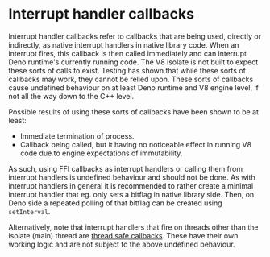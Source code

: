 # Interrupt handler callbacks

Interrupt handler callbacks refer to callbacks that are being used, directly or
indirectly, as native interrupt handlers in native library code. When an
interrupt fires, this callback is then called immediately and can interrupt Deno
runtime's currently running code. The V8 isolate is not built to expect these
sorts of calls to exist. Testing has shown that while these sorts of callbacks
may work, they cannot be relied upon. These sorts of callbacks cause undefined
behaviour on at least Deno runtime and V8 engine level, if not all the way down
to the C++ level.

Possible results of using these sorts of callbacks have been shown to be at
least:

- Immediate termination of process.
- Callback being called, but it having no noticeable effect in running V8 code
  due to engine expectations of immutability.

As such, using FFI callbacks as interrupt handlers or calling them from
interrupt handlers is undefined behaviour and should not be done. As with
interrupt handlers in general it is recommended to rather create a minimal
interrupt handler that eg. only sets a bitflag in native library side. Then, on
Deno side a repeated polling of that bitflag can be created using `setInterval`.

Alternatively, note that interrupt handlers that fire on threads other than the
isolate (main) thread are [thread safe callbacks](./thread-safe). These have
their own working logic and are not subject to the above undefined behaviour.
